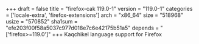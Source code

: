 +++
draft = false
title = "firefox-cak 119.0-1"
version = "119.0-1"
categories = ['locale-extra', 'firefox-extensions']
arch = "x86_64"
size = "518968"
usize = "570852"
sha1sum = "efe203f00f58a5037c977d018e7c6e42175b51a5"
depends = "['firefox>=119.0']"
+++
Kaqchikel language support for Firefox